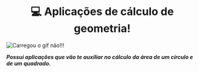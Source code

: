 <center><h1>💻 Aplicações de cálculo de geometria!</h1></center>

<img align="center" src="https://cdn.discordapp.com/attachments/637851827429310464/829389431697833984/691fae36a473418631034c31d4e895cc.gif" alt="Carregou o gif não!!!">

***Possui aplicações que vão te auxiliar no cálculo da área de um círculo e de um quadrado.***
